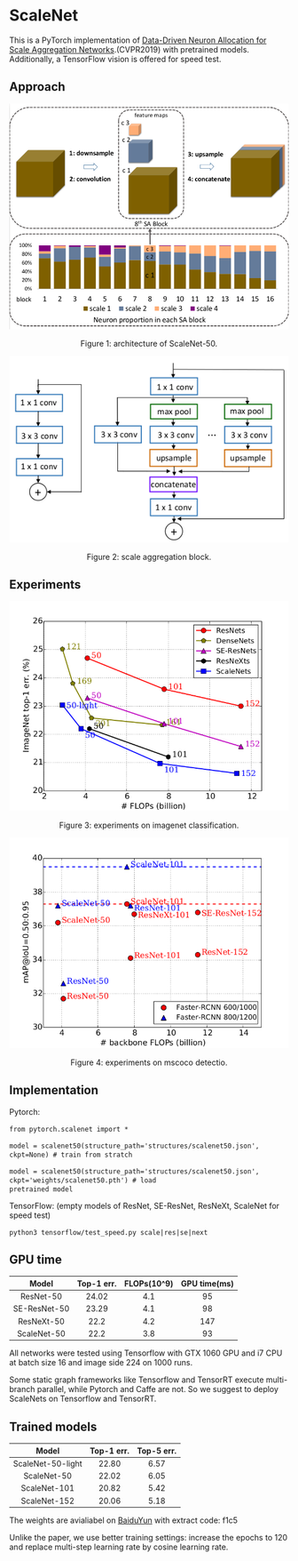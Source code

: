 # ScaleNet
This is a PyTorch implementation of [Data-Driven Neuron Allocation for Scale Aggregation Networks](https://arxiv.org/).(CVPR2019) with pretrained models.
Additionally, a TensorFlow vision is offered for speed test.

## Approach
<div align="center">
  <img src="https://github.com/Eli-YiLi/ScaleNet/blob/master/figures/architecture.png">
</div>
<p align="center">
  Figure 1: architecture of ScaleNet-50.
</p>

<div align="center">
  <img src="https://github.com/Eli-YiLi/ScaleNet/blob/master/figures/sablock.png">
</div>
<p align="center">
  Figure 2: scale aggregation block.
</p>

## Experiments

<div align="center">
  <img src="https://github.com/Eli-YiLi/ScaleNet/blob/master/figures/imagenet.png">
</div>
<p align="center">
  Figure 3: experiments on imagenet classification.
</p>

<div align="center">
  <img src="https://github.com/Eli-YiLi/ScaleNet/blob/master/figures/coco.png">
</div>
<p align="center">
  Figure 4: experiments on mscoco detectio.
</p>

## Implementation
Pytorch:

```
from pytorch.scalenet import *
```
```
model = scalenet50(structure_path='structures/scalenet50.json', ckpt=None) # train from stratch
```
```
model = scalenet50(structure_path='structures/scalenet50.json', ckpt='weights/scalenet50.pth') # load 
pretrained model
```

TensorFlow:
(empty models of ResNet, SE-ResNet, ResNeXt, ScaleNet for speed test)
```
python3 tensorflow/test_speed.py scale|res|se|next
```

## GPU time
| Model | Top-1 err. | FLOPs(10^9) | GPU time(ms)|
|:-:|:-:|:-:|:-:|
| ResNet-50 | 24.02 | 4.1 | 95 |
| SE-ResNet-50 | 23.29 | 4.1 | 98 |
| ResNeXt-50 | 22.2 | 4.2 | 147 |
| ScaleNet-50 | 22.2 | 3.8 | 93 |

All networks were tested using Tensorflow with GTX 1060 GPU and i7 CPU at batch size 16 and image side 224 on 1000 runs.

Some static graph frameworks like Tensorflow and TensorRT execute multi-branch parallel, while Pytorch and Caffe are not. So we suggest to deploy ScaleNets on Tensorflow and TensorRT.

## Trained models
| Model | Top-1 err. | Top-5 err. |
|:-:|:-:|:-:|
| ScaleNet-50-light | 22.80 | 6.57 |
| ScaleNet-50 | 22.02 | 6.05 |
| ScaleNet-101 | 20.82 | 5.42 |
| ScaleNet-152 | 20.06 | 5.18 |

The weights are avialiabel on [BaiduYun](https://pan.baidu.com/s/1NOjFWzkAVmMNkZh6jIcMzA) with extract code: f1c5

Unlike the paper, we use better training settings: increase the epochs to 120 and replace multi-step learning rate by cosine learning rate.

